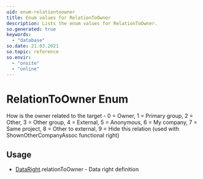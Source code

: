 ```yaml
---
uid: enum-relationtoowner
title: Enum values for RelationToOwner
description: Lists the enum values for RelationToOwner.
so.generated: true
keywords:
  - "database"
so.date: 21.03.2021
so.topic: reference
so.envir:
  - "onsite"
  - "online"
---
```


# RelationToOwner Enum

How is the owner related to the target -  0 = Owner, 1 = Primary group, 2 = Other, 3 = Other group, 4 = External, 5 = Anonymous, 6 = My company, 7 = Same project, 8 = Other to external, 9 = Hide this relation (used with ShownOtherCompanyAssoc functional right)


## Usage

* [DataRight](../dataright.md).relationToOwner - Data right definition
